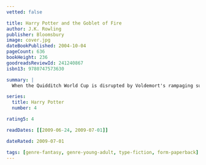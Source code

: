```yaml
---
vetted: false

title: Harry Potter and the Goblet of Fire
author: J.K. Rowling
publisher: Bloomsbury
image: cover.jpg
dateBookPublished: 2004-10-04
pageCount: 636
bookHeight: 236
goodreadsReviewId: 241240867
isbn13: 9780747573630

summary: |
  When the Quidditch World Cup is disrupted by Voldemort's rampaging supporters and the terrifying Dark Mark is resurrected, it is obvious to Harry that, far from failing, Voldemort is getting stronger. The ultimate symbol to the magic world of the evil Lord's return would be if the one and only survivor of his death curse, Harry Potter, could finally be beaten. So when Harry is entered for the Triwizard Tournament - a competition between three wizarding schools to find the ultimate magician - he knows that rather than win it, he just has to get through the trials alive.

series:
  title: Harry Potter
  number: 4

rating5: 4

readDates: [[2009-06-24, 2009-07-01]]

dateRated: 2009-07-01

tags: [genre-fantasy, genre-young-adult, type-fiction, form-paperback]
---
```


